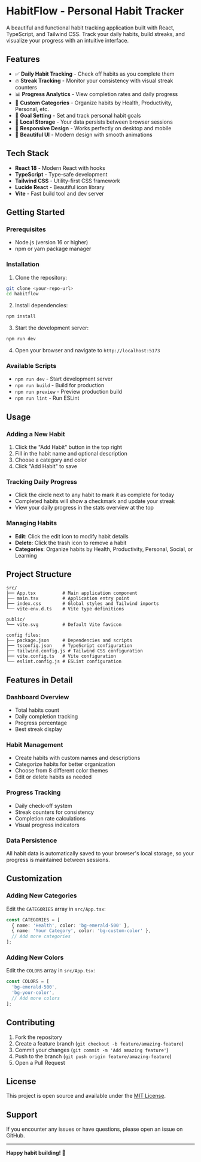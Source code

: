 # HabitFlow - Personal Habit Tracker

A beautiful and functional habit tracking application built with React, TypeScript, and Tailwind CSS. Track your daily habits, build streaks, and visualize your progress with an intuitive interface.

## Features

- ✅ **Daily Habit Tracking** - Check off habits as you complete them
- 🔥 **Streak Tracking** - Monitor your consistency with visual streak counters
- 📊 **Progress Analytics** - View completion rates and daily progress
- 🎨 **Custom Categories** - Organize habits by Health, Productivity, Personal, etc.
- 🎯 **Goal Setting** - Set and track personal habit goals
- 💾 **Local Storage** - Your data persists between browser sessions
- 📱 **Responsive Design** - Works perfectly on desktop and mobile
- 🌟 **Beautiful UI** - Modern design with smooth animations

## Tech Stack

- **React 18** - Modern React with hooks
- **TypeScript** - Type-safe development
- **Tailwind CSS** - Utility-first CSS framework
- **Lucide React** - Beautiful icon library
- **Vite** - Fast build tool and dev server

## Getting Started

### Prerequisites

- Node.js (version 16 or higher)
- npm or yarn package manager

### Installation

1. Clone the repository:
```bash
git clone <your-repo-url>
cd habitflow
```

2. Install dependencies:
```bash
npm install
```

3. Start the development server:
```bash
npm run dev
```

4. Open your browser and navigate to `http://localhost:5173`

### Available Scripts

- `npm run dev` - Start development server
- `npm run build` - Build for production
- `npm run preview` - Preview production build
- `npm run lint` - Run ESLint

## Usage

### Adding a New Habit

1. Click the "Add Habit" button in the top right
2. Fill in the habit name and optional description
3. Choose a category and color
4. Click "Add Habit" to save

### Tracking Daily Progress

- Click the circle next to any habit to mark it as complete for today
- Completed habits will show a checkmark and update your streak
- View your daily progress in the stats overview at the top

### Managing Habits

- **Edit**: Click the edit icon to modify habit details
- **Delete**: Click the trash icon to remove a habit
- **Categories**: Organize habits by Health, Productivity, Personal, Social, or Learning

## Project Structure

```
src/
├── App.tsx          # Main application component
├── main.tsx         # Application entry point
├── index.css        # Global styles and Tailwind imports
└── vite-env.d.ts    # Vite type definitions

public/
└── vite.svg         # Default Vite favicon

config files:
├── package.json     # Dependencies and scripts
├── tsconfig.json    # TypeScript configuration
├── tailwind.config.js # Tailwind CSS configuration
├── vite.config.ts   # Vite configuration
└── eslint.config.js # ESLint configuration
```

## Features in Detail

### Dashboard Overview
- Total habits count
- Daily completion tracking
- Progress percentage
- Best streak display

### Habit Management
- Create habits with custom names and descriptions
- Categorize habits for better organization
- Choose from 8 different color themes
- Edit or delete habits as needed

### Progress Tracking
- Daily check-off system
- Streak counters for consistency
- Completion rate calculations
- Visual progress indicators

### Data Persistence
All habit data is automatically saved to your browser's local storage, so your progress is maintained between sessions.

## Customization

### Adding New Categories
Edit the `CATEGORIES` array in `src/App.tsx`:

```typescript
const CATEGORIES = [
  { name: 'Health', color: 'bg-emerald-500' },
  { name: 'Your Category', color: 'bg-custom-color' },
  // Add more categories
];
```

### Adding New Colors
Edit the `COLORS` array in `src/App.tsx`:

```typescript
const COLORS = [
  'bg-emerald-500',
  'bg-your-color',
  // Add more colors
];
```

## Contributing

1. Fork the repository
2. Create a feature branch (`git checkout -b feature/amazing-feature`)
3. Commit your changes (`git commit -m 'Add amazing feature'`)
4. Push to the branch (`git push origin feature/amazing-feature`)
5. Open a Pull Request

## License

This project is open source and available under the [MIT License](LICENSE).

## Support

If you encounter any issues or have questions, please open an issue on GitHub.

---

**Happy habit building! 🎯**
